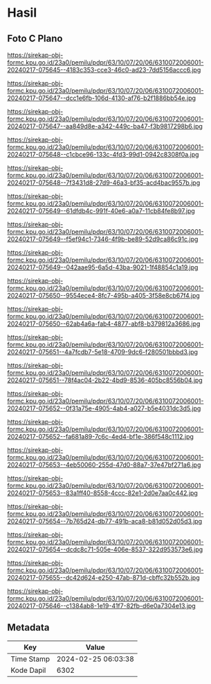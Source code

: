 # Hasil

## Foto C Plano

https://sirekap-obj-formc.kpu.go.id/23a0/pemilu/pdpr/63/10/07/20/06/6310072006001-20240217-075645--4183c353-cce3-46c0-ad23-7dd5156accc6.jpg

https://sirekap-obj-formc.kpu.go.id/23a0/pemilu/pdpr/63/10/07/20/06/6310072006001-20240217-075647--dcc1e6fb-106d-4130-af76-b2f1886bb54e.jpg

https://sirekap-obj-formc.kpu.go.id/23a0/pemilu/pdpr/63/10/07/20/06/6310072006001-20240217-075647--aa849d8e-a342-449c-ba47-f3b9817298b6.jpg

https://sirekap-obj-formc.kpu.go.id/23a0/pemilu/pdpr/63/10/07/20/06/6310072006001-20240217-075648--c1cbce96-133c-4fd3-99d1-0942c8308f0a.jpg

https://sirekap-obj-formc.kpu.go.id/23a0/pemilu/pdpr/63/10/07/20/06/6310072006001-20240217-075648--7f3431d8-27d9-46a3-bf35-acd4bac9557b.jpg

https://sirekap-obj-formc.kpu.go.id/23a0/pemilu/pdpr/63/10/07/20/06/6310072006001-20240217-075649--61dfdb4c-991f-40e6-a0a7-11cb84fe8b97.jpg

https://sirekap-obj-formc.kpu.go.id/23a0/pemilu/pdpr/63/10/07/20/06/6310072006001-20240217-075649--f5ef94c1-7346-4f9b-be89-52d9ca86c91c.jpg

https://sirekap-obj-formc.kpu.go.id/23a0/pemilu/pdpr/63/10/07/20/06/6310072006001-20240217-075649--042aae95-6a5d-43ba-9021-1f48854c1a19.jpg

https://sirekap-obj-formc.kpu.go.id/23a0/pemilu/pdpr/63/10/07/20/06/6310072006001-20240217-075650--9554ece4-8fc7-495b-a405-3f58e8cb67f4.jpg

https://sirekap-obj-formc.kpu.go.id/23a0/pemilu/pdpr/63/10/07/20/06/6310072006001-20240217-075650--62ab4a6a-fab4-4877-abf8-b379812a3686.jpg

https://sirekap-obj-formc.kpu.go.id/23a0/pemilu/pdpr/63/10/07/20/06/6310072006001-20240217-075651--4a7fcdb7-5e18-4709-9dc6-f280501bbbd3.jpg

https://sirekap-obj-formc.kpu.go.id/23a0/pemilu/pdpr/63/10/07/20/06/6310072006001-20240217-075651--78f4ac04-2b22-4bd9-8536-405bc8556b04.jpg

https://sirekap-obj-formc.kpu.go.id/23a0/pemilu/pdpr/63/10/07/20/06/6310072006001-20240217-075652--0f31a75e-4905-4ab4-a027-b5e4031dc3d5.jpg

https://sirekap-obj-formc.kpu.go.id/23a0/pemilu/pdpr/63/10/07/20/06/6310072006001-20240217-075652--fa681a89-7c6c-4ed4-bf1e-386f548c1112.jpg

https://sirekap-obj-formc.kpu.go.id/23a0/pemilu/pdpr/63/10/07/20/06/6310072006001-20240217-075653--4eb50060-255d-47d0-88a7-37e47bf271a6.jpg

https://sirekap-obj-formc.kpu.go.id/23a0/pemilu/pdpr/63/10/07/20/06/6310072006001-20240217-075653--83a1ff40-8558-4ccc-82e1-2d0e7aa0c442.jpg

https://sirekap-obj-formc.kpu.go.id/23a0/pemilu/pdpr/63/10/07/20/06/6310072006001-20240217-075654--7b765d24-db77-491b-aca8-b81d052d05d3.jpg

https://sirekap-obj-formc.kpu.go.id/23a0/pemilu/pdpr/63/10/07/20/06/6310072006001-20240217-075654--dcdc8c71-505e-406e-8537-322d953573e6.jpg

https://sirekap-obj-formc.kpu.go.id/23a0/pemilu/pdpr/63/10/07/20/06/6310072006001-20240217-075655--dc42d624-e250-47ab-871d-cbffc32b552b.jpg

https://sirekap-obj-formc.kpu.go.id/23a0/pemilu/pdpr/63/10/07/20/06/6310072006001-20240217-075646--c1384ab8-1e19-41f7-82fb-d6e0a7304e13.jpg


## Metadata

| Key        | Value               |
| ---------- | ------------------- |
| Time Stamp | 2024-02-25 06:03:38 |
| Kode Dapil | 6302                |



